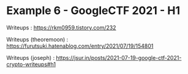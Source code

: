 # Example 6 - GoogleCTF 2021 - H1

Writeups : https://rkm0959.tistory.com/232

Writeups (theoremoon) : https://furutsuki.hatenablog.com/entry/2021/07/19/154801

Writeups (joseph) : https://jsur.in/posts/2021-07-19-google-ctf-2021-crypto-writeups#h1